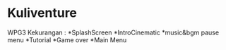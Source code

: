 # Kuliventure
WPG3
Kekurangan :
*SplashScreen
*IntroCinematic
*music&bgm pause menu
*Tutorial
*Game over
*Main Menu
